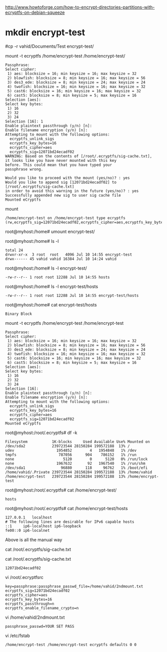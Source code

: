 http://www.howtoforge.com/how-to-encrypt-directories-partitions-with-ecryptfs-on-debian-squeeze

# mkdir encrypt-test


#cp -r vahid/Documents/Test encrypt-test/


mount -t ecryptfs /home/encrypt-test /home/encrypt-test/
```
Passphrase: 
Select cipher: 
 1) aes: blocksize = 16; min keysize = 16; max keysize = 32
 2) blowfish: blocksize = 8; min keysize = 16; max keysize = 56
 3) des3_ede: blocksize = 8; min keysize = 24; max keysize = 24
 4) twofish: blocksize = 16; min keysize = 16; max keysize = 32
 5) cast6: blocksize = 16; min keysize = 16; max keysize = 32
 6) cast5: blocksize = 8; min keysize = 5; max keysize = 16
Selection [aes]:  
Select key bytes: 
 1) 16
 2) 32
 3) 24
Selection [16]: 1
Enable plaintext passthrough (y/n) [n]: 
Enable filename encryption (y/n) [n]: 
Attempting to mount with the following options:
  ecryptfs_unlink_sigs
  ecryptfs_key_bytes=16
  ecryptfs_cipher=aes
  ecryptfs_sig=12071bd24ecadf02
WARNING: Based on the contents of [/root/.ecryptfs/sig-cache.txt],
it looks like you have never mounted with this key 
before. This could mean that you have typed your 
passphrase wrong.

Would you like to proceed with the mount (yes/no)? : yes
Would you like to append sig [12071bd24ecadf02] to
[/root/.ecryptfs/sig-cache.txt] 
in order to avoid this warning in the future (yes/no)? : yes
Successfully appended new sig to user sig cache file
Mounted eCryptfs
```

mount
```
/home/encrypt-test on /home/encrypt-test type ecryptfs (rw,ecryptfs_sig=12071bd24ecadf02,ecryptfs_cipher=aes,ecryptfs_key_bytes=16,ecryptfs_unlink_sigs)
```


root@myhost:/home# umount encrypt-test/


root@myhost:/home# ls -l
```
total 24
drwxr-xr-x  3 root  root   4096 Jul 10 14:55 encrypt-test
drwx------ 45 vahid vahid 16384 Jul 10 14:24 vahid
```

root@myhost:/home# ls -l encrypt-test/
```
-rw-r--r-- 1 root root 12288 Jul 10 14:55 hosts
```

root@myhost:/home# ls -l encrypt-test/hosts 
```
-rw-r--r-- 1 root root 12288 Jul 10 14:55 encrypt-test/hosts
```
root@myhost:/home# cat encrypt-test/hosts 
```
Binary Block

```




mount -t ecryptfs /home/encrypt-test /home/encrypt-test
```
Passphrase: 
Select cipher: 
 1) aes: blocksize = 16; min keysize = 16; max keysize = 32
 2) blowfish: blocksize = 8; min keysize = 16; max keysize = 56
 3) des3_ede: blocksize = 8; min keysize = 24; max keysize = 24
 4) twofish: blocksize = 16; min keysize = 16; max keysize = 32
 5) cast6: blocksize = 16; min keysize = 16; max keysize = 32
 6) cast5: blocksize = 8; min keysize = 5; max keysize = 16
Selection [aes]: 
Select key bytes: 
 1) 16
 2) 32
 3) 24
Selection [16]: 
Enable plaintext passthrough (y/n) [n]: 
Enable filename encryption (y/n) [n]: 
Attempting to mount with the following options:
  ecryptfs_unlink_sigs
  ecryptfs_key_bytes=16
  ecryptfs_cipher=aes
  ecryptfs_sig=12071bd24ecadf02
Mounted eCryptfs
```

root@myhost:/root/.ecryptfs# df -k
```
Filesystem           1K-blocks     Used Available Use% Mounted on
/dev/sda2            239723544 28150284 199572188  13% /
udev                   1954852        4   1954848   1% /dev
tmpfs                   787056      904    786152   1% /run
none                      5120        0      5120   0% /run/lock
none                   1967632       92   1967540   1% /run/shm
/dev/sda1                96880      118     96762   1% /boot/efi
/home/vahid/.Private 239723544 28150284 199572188  13% /home/vahid
/home/encrypt-test   239723544 28150284 199572188  13% /home/encrypt-test
```


root@myhost:/root/.ecryptfs# cat /home/encrypt-test/
```
hosts  
```

root@myhost:/root/.ecryptfs# cat /home/encrypt-test/hosts 
```
127.0.0.1	localhost
# The following lines are desirable for IPv6 capable hosts
::1     ip6-localhost ip6-loopback
fe00::0 ip6-localnet
```



Above is all the manual way


cat /root/.ecryptfs/sig-cache.txt


cat /root/.ecryptfs/sig-cache.txt
```
12071bd24ecadf02
```



vi /root/.ecryptfsrc
```
key=passphrase:passphrase_passwd_file=/home/vahid/2ndmount.txt
ecryptfs_sig=12071bd24ecadf02
ecryptfs_cipher=aes
ecryptfs_key_bytes=16
ecryptfs_passthrough=n
ecryptfs_enable_filename_crypto=n
```




vi /home/vahid/2ndmount.txt
```
passphrase_passwd=YOUR SET PASS
```


vi /etc/fstab
```
/home/encrypt-test /home/encrypt-test ecryptfs defaults 0 0
```

